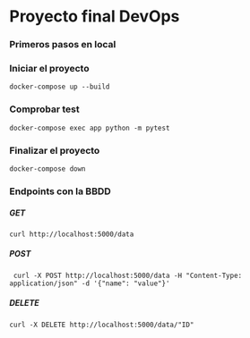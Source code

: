 # Proyecto final DevOps

### Primeros pasos en local

### Iniciar el proyecto
``
docker-compose up --build
``

### Comprobar test
``
docker-compose exec app python -m pytest
``

### Finalizar el proyecto
``
docker-compose down
``

### Endpoints con la BBDD

##### GET
``
curl http://localhost:5000/data
``
##### POST
`` 
curl -X POST http://localhost:5000/data -H "Content-Type: application/json" -d '{"name": "value"}'
``
##### DELETE
``
curl -X DELETE http://localhost:5000/data/"ID"
``